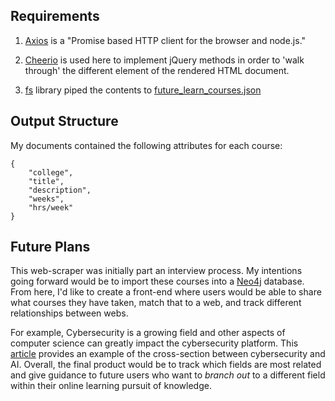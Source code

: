 ## Requirements

1. [Axios](https://github.com/axios/axios) is a "Promise based HTTP client for the browser and node.js." 

2. [Cheerio](https://github.com/cheeriojs/cheerio) is used here to implement jQuery methods in order to 'walk through' the different element of the rendered HTML document. 

3. [fs](https://nodejs.org/api/fs.html) library piped the contents to [future_learn_courses.json](./future_learn_courses.json)
  

## Output Structure
My documents contained the following attributes for each course:
```
{
	"college",
	"title",
	"description",
	"weeks",
	"hrs/week"
}
```

## Future Plans
This web-scraper was initially part an interview process. My intentions going forward would be to import these courses into a [Neo4j](https://neo4j.com/) database. From here, I'd like to create a front-end where users would be able to share what courses they have taken, match that to a web, and track different relationships between webs.

For example, Cybersecurity is a growing field and other aspects of computer science can greatly impact the cybersecurity platform. This [article](https://www.zdnet.com/article/ai-is-changing-everything-about-cybersecurity-for-better-and-for-worse-heres-what-you-need-to-know/#:~:text=Artificial%20intelligence%20(AI)%20and%20machine,or%20a%20new%20variant%20of) provides an example of the cross-section between cybersecurity and AI. Overall, the final product would be to track which fields are most related and give guidance to future users who want to _branch out_ to a different field within their online learning pursuit of knowledge.

